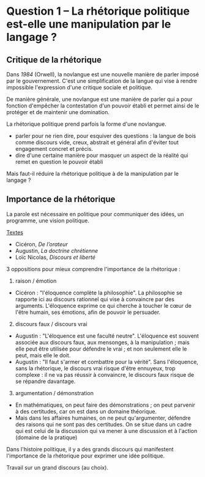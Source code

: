 # Question 1 – La rhétorique politique est-elle une manipulation par le langage ?

## Critique de la rhétorique

Dans _1984_ (Orwell), la novlangue est une nouvelle manière de parler imposé par le gouvernement. C'est une simplification de la langue qui vise à rendre impossible l'expression d'une critique sociale et politique.

De manière générale, une novlangue est une manière de parler qui a pour fonction d'empêcher la contestation d'un pouvoir établi et permet ainsi de le protéger et de maintenir une domination.

La rhétorique politique prend parfois la forme d'une novlangue.
- parler pour ne rien dire, pour esquiver des questions : la langue de bois comme discours vide, creux, abstrait et général afin d'éviter tout engagement concret et précis.
- dire d'une certaine manière pour masquer un aspect de la réalité qui remet en question le pouvoir établi

Mais faut-il réduire la rhétorique politique à de la manipulation par le langage ?

## Importance de la rhétorique

La parole est nécessaire en politique pour communiquer des idées, un programme, une vision politique.


[Textes](https://codimd.apps.education.fr/s/bKNgBBrJW)
- Cicéron, _De l’orateur_
- Augustin, _La doctrine chrétienne_
- Loïc Nicolas, _Discours et liberté_

3 oppositions pour mieux comprendre l'importance de la rhétorique :

1. raison / émotion
- Cicéron : "l'éloquence complète la philosophie". La philosophie se rapporte ici au discours rationnel qui vise à convaincre par des arguments. L'éloquence exprime ce qui cherche à toucher le cœur de l'être humain, ses émotions, afin de pouvoir le persuader.

2. discours faux / discours vrai
- Augustin : "L'éloquence est une faculté neutre". L'éloquence est souvent associée aux discours faux, aux mensonges, à la manipulation ; mais elle peut être utilisée pour défendre le vrai ; et non seulement elle le peut, mais elle le doit.
- Augustin : "Il faut s'armer et combattre pour la vérité". Sans l'éloquence, sans la rhétorique, le discours vrai risque d'être ennuyeux, trop complexe : il ne va pas réussir à convaincre, le discours faux risque de se répandre davantage.

3. argumentation / démonstration
- En mathématiques, on peut faire des démonstrations ; on peut parvenir à des certitudes, car on est dans un domaine théorique.
- Mais dans les affaires humaines, on ne peut qu'argumenter, défendre des raisons qui ne sont pas des certitudes. On se situe dans un cadre qui est celui de la discussion qui va mener à une discussion et à l'action (domaine de la pratique)


Dans l'histoire politique, il y a des grands discours qui manifestent l'importance de la rhétorique pour exprimer une idée politique.

Travail sur un grand discours (au choix).